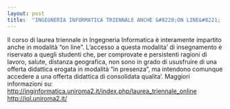 ```yaml
---
layout: post
title:  "INGEGNERIA INFORMATICA TRIENNALE ANCHE &#8220;ON LINE&#8221; !!!"
---
```


Il corso di laurea triennale in Ingegneria Informatica è interamente impartito anche in modalità “on line”. L’accesso a questa modalita’ di insegnamento è riservato a quegli studenti che, per comprovate e persistenti ragioni di lavoro, salute, distanza geografica, non sono in grado di ususfruire di una offerta didattica erogata in modalità “in presenza”, ma intendono comunque accedere a una offerta didattica di consolidata qualita’.
Maggiori informazioni su:
<http://inginformatica.uniroma2.it/index.php/laurea_triennale_online>
<http://iol.uniroma2.it/>
